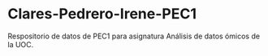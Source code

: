 # Clares-Pedrero-Irene-PEC1
Respositorio de datos de PEC1 para asignatura Análisis de datos ómicos de la UOC.
